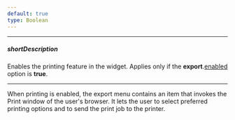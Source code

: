 ```yaml
---
default: true
type: Boolean
---
```

---
##### shortDescription
Enables the printing feature in the widget. Applies only if the **export**.[enabled](/api-reference/20%20Data%20Visualization%20Widgets/BaseWidget/1%20Configuration/export/enabled.md '{basewidgetpath}/Configuration/export#enabled') option is **true**.

---
When printing is enabled, the export menu contains an item that invokes the Print window of the user's browser. It lets the user to select preferred printing options and to send the print job to the printer.